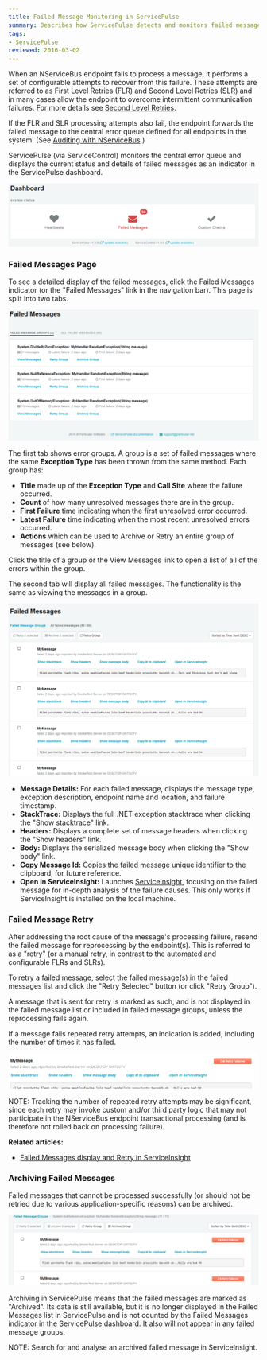 ```yaml
---
title: Failed Message Monitoring in ServicePulse
summary: Describes how ServicePulse detects and monitors failed messages, and allows retrying, or archiving failing messages
tags:
- ServicePulse
reviewed: 2016-03-02 
---
```


When an NServiceBus endpoint fails to process a message, it performs a set of configurable attempts to recover from this failure. These attempts are referred to as First Level Retries (FLR) and Second Level Retries (SLR) and in many cases allow the endpoint to overcome intermittent communication failures. For more details see [Second Level Retries](/nservicebus/errors/automatic-retries.md).

If the FLR and SLR processing attempts also fail, the endpoint forwards the failed message to the central error queue defined for all endpoints in the system. (See [Auditing with NServiceBus](/nservicebus/operations/auditing.md).)

ServicePulse (via ServiceControl) monitors the central error queue and displays the current status and details of failed messages as an indicator in the ServicePulse dashboard.

![Failed Messages indicator](images/indicators-failed-message.png)
   

### Failed Messages Page

To see a detailed display of the failed messages, click the Failed Messages indicator (or the "Failed Messages" link in the navigation bar). This page is split into two tabs.


![Failed Message Groups Page](intro-failed-messages-failed-groups-page.png)


The first tab shows error groups. A group is a set of failed messages where the same **Exception Type** has been thrown from the same method. Each group has:

- **Title** made up of the **Exception Type** and **Call Site** where the failure occurred.
- **Count** of how many unresolved messages there are in the group.
- **First Failure** time indicating when the first unresolved error occurred.
- **Latest Failure** time indicating when the most recent unresolved errors occurred.
- **Actions** which can be used to Archive or Retry an entire group of messages (see below).

Click the title of a group or the View Messages link to open a list of all of the errors within the group.

The second tab will display all failed messages. The functionality is the same as viewing the messages in a group.

![Failed Messages Page](intro-failed-messages-failed-messages-page.png)


* **Message Details:** For each failed message, displays the message type, exception description, endpoint name and location, and failure timestamp. 
* **StackTrace:** Displays the full .NET exception stacktrace when clicking the "Show stacktrace" link.
* **Headers:** Displays a complete set of message headers when clicking the "Show headers" link.
* **Body:** Displays the serialized message body when clicking the "Show body" link.
* **Copy Message Id:** Copies the failed message unique identifier to the clipboard, for future reference.
* **Open in ServiceInsight:** Launches [ServiceInsight](/serviceinsight/), focusing on the failed message for in-depth analysis of the failure causes. This only works if ServiceInsight is installed on the local machine. 


### Failed Message Retry

After addressing the root cause of the message's processing failure, resend the failed message for reprocessing by the endpoint(s). This is referred to as a "retry" (or a manual retry, in contrast to the automated and configurable FLRs and SLRs).

To retry a failed message, select the failed message(s) in the failed messages list and click the "Retry Selected" button (or click "Retry Group").

A message that is sent for retry is marked as such, and is not displayed in the failed message list or included in failed message groups, unless the reprocessing fails again.

If a message fails repeated retry attempts, an indication is added, including the number of times it has failed.
  
  
![Repeated failure indication](images/failed-messages-repeated-failure.png)

NOTE: Tracking the number of repeated retry attempts may be significant, since each retry may invoke custom and/or third party logic that may not participate in the NServiceBus endpoint transactional  processing (and is therefore not rolled back on processing failure).


**Related articles:**

* [Failed Messages display and Retry in ServiceInsight](/serviceinsight/#errors-and-retries)


### Archiving Failed Messages

Failed messages that cannot be processed successfully (or should not be retried due to various application-specific reasons) can be archived.

![Failed Message Archive](images/failed-messages-archive.png)

Archiving in ServicePulse means that the failed messages are marked as "Archived". Its data is still available, but it is no longer displayed in the Failed Messages list in ServicePulse and is not counted by the Failed Messages indicator in the ServicePulse dashboard. It also will not appear in any failed message groups.

NOTE: Search for and analyse an archived failed message in ServiceInsight.
